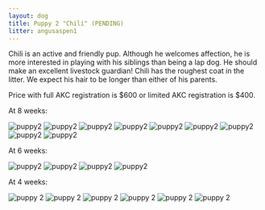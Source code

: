 ```yaml
---
layout: dog
title: Puppy 2 "Chili" (PENDING)
litter: angusaspen1
---
```


Chili is an active and friendly pup. Although he welcomes affection, he is more interested in playing with his siblings than being a lap dog. He should make an excellent livestock guardian! Chili has the roughest coat in the litter. We expect his hair to be longer than either of his parents.

Price with full AKC registration is $600 or limited AKC registration is $400.

At 8 weeks:

![puppy2](http://farm4.staticflickr.com/3891/15129399300_1f0f330bd9_z_d.jpg)
![puppy2](http://farm4.staticflickr.com/3835/15312948431_a33e3969af_z_d.jpg)
![puppy2](http://farm4.staticflickr.com/3925/15316112615_463649bde5_z_d.jpg)
![puppy2](http://farm6.staticflickr.com/5565/15129373529_d44701f065_z_d.jpg)
![puppy2](http://farm6.staticflickr.com/5584/15315777402_9ae4d6642d_z_d.jpg)
![puppy2](http://farm6.staticflickr.com/5571/15293084906_1f8a37fc4d_z_d.jpg)
![puppy2](http://farm6.staticflickr.com/5555/15129586767_eb1bb6b47c_z_d.jpg)
![puppy2](http://farm4.staticflickr.com/3920/15315788672_dca9ca0f8a_z_d.jpg)
![puppy2](http://farm4.staticflickr.com/3860/15129590667_bb47b1b33c_z_d.jpg)

At 6 weeks:

![puppy2](http://farm4.staticflickr.com/3866/15142652342_64b4b108cf_z_d.jpg)
![puppy2](http://farm4.staticflickr.com/3909/14956476707_ab809bc271_z_d.jpg)
![puppy2](http://farm6.staticflickr.com/5583/14956477378_c8d206460c_z_d.jpg)
![puppy2](http://farm4.staticflickr.com/3850/15143034475_6ce0a267af_z_d.jpg)

At 4 weeks:

![puppy 2](http://farm4.staticflickr.com/3903/14984501922_9c65be5769_z_d.jpg)
![puppy 2](http://farm6.staticflickr.com/5576/14798369537_ed87029b92_z_d.jpg)
![puppy 2](http://farm6.staticflickr.com/5577/14981803111_8aecb19511_z_d.jpg)
![puppy 2](http://farm6.staticflickr.com/5588/14798225240_df8ca14dc2_z_d.jpg)
![puppy 2](http://farm4.staticflickr.com/3874/14984877505_79bf913dfe_z_d.jpg)
![puppy 2](http://farm6.staticflickr.com/5568/14798263628_08990e960b_z_d.jpg)
